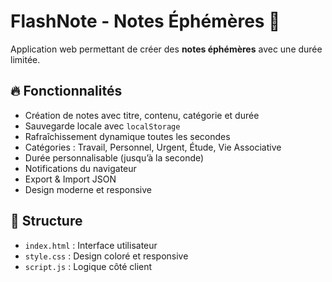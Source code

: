 # FlashNote - Notes Éphémères 📝

Application web permettant de créer des **notes éphémères** avec une durée limitée.

## 🔥 Fonctionnalités

- Création de notes avec titre, contenu, catégorie et durée
- Sauvegarde locale avec `localStorage`
- Rafraîchissement dynamique toutes les secondes
- Catégories : Travail, Personnel, Urgent, Étude, Vie Associative
- Durée personnalisable (jusqu’à la seconde)
- Notifications du navigateur
- Export & Import JSON
- Design moderne et responsive

## 📁 Structure
- `index.html` : Interface utilisateur
- `style.css` : Design coloré et responsive
- `script.js` : Logique côté client